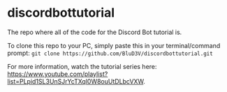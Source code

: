 # discordbottutorial
The repo where all of the code for the Discord Bot tutorial is.

To clone this repo to your PC, simply paste this in your terminal/command prompt: `git clone https://github.com/BluD3V/discordbottutorial.git`

For more information, watch the tutorial series here: https://www.youtube.com/playlist?list=PLpid1SL3UnSJrYcTXql0W8ouUtDLbcVXW.
